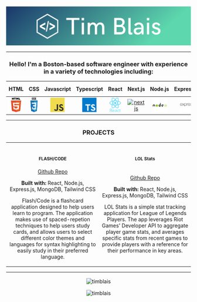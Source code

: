 ![banner](https://raw.githubusercontent.com/timblais/timblais/main/images/cover2.png)

---
<h3 align="center">Hello! I'm a Boston-based software engineer with experience in a variety of technologies including:</h3>

| HTML | CSS | Javascript | Typescript | React | Next.js | Node.js | Express.js | Tailwind CSS | MongoDB | Git | Jest |
|:----:|:---:|:----------:|:----------:|:-----:|:-------:|:-------:|:----------:|:------------:|:-------:|:---:|:----:|
| <a href="https://www.w3.org/html/" target="_blank" rel="noreferrer"> <img src="https://raw.githubusercontent.com/devicons/devicon/master/icons/html5/html5-original-wordmark.svg" alt="html5" width="40" height="40"/></a> | <a href="https://www.w3schools.com/css/" target="_blank" rel="noreferrer"> <img src="https://raw.githubusercontent.com/devicons/devicon/master/icons/css3/css3-original-wordmark.svg" alt="css3" width="40" height="40"/></a> | <a href="https://developer.mozilla.org/en-US/docs/Web/JavaScript" target="_blank" rel="noreferrer"> <img src="https://raw.githubusercontent.com/devicons/devicon/master/icons/javascript/javascript-original.svg" alt="javascript" width="40" height="40"/></a> | <a href="https://www.typescriptlang.org/" target="_blank" rel="noreferrer"> <img src="https://raw.githubusercontent.com/devicons/devicon/master/icons/typescript/typescript-original.svg" alt="typescript" width="40" height="40"/></a> | <a href="https://reactjs.org/" target="_blank" rel="noreferrer"> <img src="https://raw.githubusercontent.com/devicons/devicon/master/icons/react/react-original-wordmark.svg" alt="react" width="40" height="40"/> </a> | <a href="https://nextjs.org/" target="_blank" rel="noreferrer"> <img src="https://cdn.worldvectorlogo.com/logos/nextjs-2.svg" alt="nextjs" width="40" height="40"/></a> | <a href="https://nodejs.org" target="_blank" rel="noreferrer"> <img src="https://raw.githubusercontent.com/devicons/devicon/master/icons/nodejs/nodejs-original-wordmark.svg" alt="nodejs" width="40" height="40"/></a> | <a href="https://expressjs.com" target="_blank" rel="noreferrer"> <img src="https://raw.githubusercontent.com/devicons/devicon/master/icons/express/express-original-wordmark.svg" alt="express" width="40" height="40"/></a> | <a href="https://tailwindcss.com/" target="_blank" rel="noreferrer"> <img src="https://www.vectorlogo.zone/logos/tailwindcss/tailwindcss-icon.svg" alt="tailwind" width="40" height="40"/> </a> | <a href="https://www.mongodb.com/" target="_blank" rel="noreferrer"> <img src="https://raw.githubusercontent.com/devicons/devicon/master/icons/mongodb/mongodb-original-wordmark.svg" alt="mongodb" width="40" height="40"/></a> | <a href="https://git-scm.com/" target="_blank" rel="noreferrer"> <img src="https://www.vectorlogo.zone/logos/git-scm/git-scm-icon.svg" alt="git" width="40" height="40"/></a> | <a href="https://jestjs.io" target="_blank" rel="noreferrer"> <img src="https://www.vectorlogo.zone/logos/jestjsio/jestjsio-icon.svg" alt="jest" width="40" height="40"/></a> |


 

---
<h3 align="center">PROJECTS</h3>

<table>
<tr>
<th align="center">
<img width="441" height="1">
<p> 
<small>
FLASH/CODE
</small>
</p>
</th>
<th align="center">
<img width="441" height="1">
<p> 
<small>
LOL Stats
</small>
</p>
</th>
</tr>
<tr>
<td align="center">
<a href="https://github.com/timblais/Flash-Code" align="center">Github Repo</a>
<p align="center"><strong>Built with:</strong> React, Node.js, Express.js, MongoDB, Tailwind CSS</p>
<p align="center" width="300">Flash/Code is a flashcard application designed to help users learn to program. The application makes use of spaced-repetion techniques to help users study cards, and allows users to select different color themes and languages for syntax highlighting to easily study in their preferred language.</p> 
</td>
<td align="center">
<a href="https://github.com/timblais/League-Stats" align="center">Github Repo</a>
<p align="center" ><strong>Built with:</strong> React, Node.js, Express.js, MongoDB, Tailwind CSS</p>
<p align="center" width="300">LOL Stats is a simple stat tracking application for League of Legends Players. The app leverages Riot Games' Developer API to aggregate player game stats, and averages specific stats from recent games to provide players with a reference for their performance in key areas.</p>
</td>
</tr>
</table>

---

<p align="center"><img align="center" src="https://github-readme-streak-stats.herokuapp.com/?user=timblais&" alt="timblais" /></p>
<p align="center"><img align="center" src="https://github-readme-stats.vercel.app/api?username=timblais&show_icons=true&locale=en" alt="timblais" /></p>



<!--
**timblais/timblais** is a ✨ _special_ ✨ repository because its `README.md` (this file) appears on your GitHub profile.
-->
